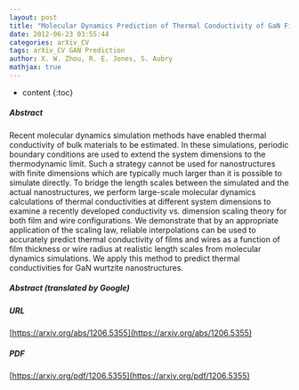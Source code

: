 ```yaml
---
layout: post
title: "Molecular Dynamics Prediction of Thermal Conductivity of GaN Films and Wires at Realistic Length Scales"
date: 2012-06-23 03:55:44
categories: arXiv_CV
tags: arXiv_CV GAN Prediction
author: X. W. Zhou, R. E. Jones, S. Aubry
mathjax: true
---
```


* content
{:toc}

##### Abstract
Recent molecular dynamics simulation methods have enabled thermal conductivity of bulk materials to be estimated. In these simulations, periodic boundary conditions are used to extend the system dimensions to the thermodynamic limit. Such a strategy cannot be used for nanostructures with finite dimensions which are typically much larger than it is possible to simulate directly. To bridge the length scales between the simulated and the actual nanostructures, we perform large-scale molecular dynamics calculations of thermal conductivities at different system dimensions to examine a recently developed conductivity vs. dimension scaling theory for both film and wire configurations. We demonstrate that by an appropriate application of the scaling law, reliable interpolations can be used to accurately predict thermal conductivity of films and wires as a function of film thickness or wire radius at realistic length scales from molecular dynamics simulations. We apply this method to predict thermal conductivities for GaN wurtzite nanostructures.

##### Abstract (translated by Google)


##### URL
[https://arxiv.org/abs/1206.5355](https://arxiv.org/abs/1206.5355)

##### PDF
[https://arxiv.org/pdf/1206.5355](https://arxiv.org/pdf/1206.5355)


